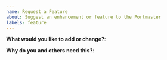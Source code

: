 ```yaml
---
name: Request a Feature
about: Suggest an enhancement or feature to the Portmaster
labels: feature
---
```


**What would you like to add or change?**:



**Why do you and others need this?**:
